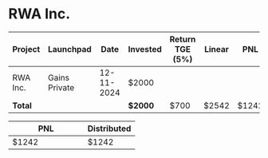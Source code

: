 # RWA Inc.



<table data-full-width="true"><thead><tr><th width="152">Project</th><th width="138">Launchpad</th><th width="132">Date</th><th width="133">Invested</th><th width="176">Return TGE (5%)</th><th>Linear</th><th>PNL</th></tr></thead><tbody><tr><td>RWA Inc.</td><td>Gains Private</td><td>12-11-2024</td><td>$2000</td><td></td><td></td><td></td></tr><tr><td><strong>Total</strong></td><td></td><td></td><td><strong>$2000</strong></td><td>$700</td><td>$2542</td><td>$1242</td></tr></tbody></table>

<table data-full-width="true"><thead><tr><th width="135">PNL</th><th>Distributed</th></tr></thead><tbody><tr><td>$1242</td><td>$1242</td></tr></tbody></table>
